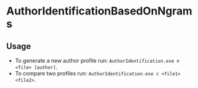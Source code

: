 # AuthorIdentificationBasedOnNgrams
## Usage
* To generate a new author profile run: `AuthorIdentification.exe n <file> [author]`.
* To compare two profiles run: `AuthorIdentification.exe c <file1> <file2>`.
